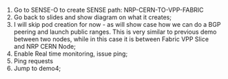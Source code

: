 1. Go to SENSE-O to create SENSE path: NRP-CERN-TO-VPP-FABRIC
2. Go back to slides and show diagram on what it creates;
3. I will skip pod creation for now - as will show case how we can do a BGP peering and launch public ranges. This is very similar to previous demo between two nodes, while in this case it is between Fabric VPP Slice and NRP CERN Node;
4. Enable Real time monitoring, issue ping;
5. Ping requests
6. Jump to demo4;

